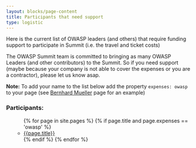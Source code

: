 ```yaml
---
layout: blocks/page-content
title: Participants that need support
type: logistic
---
```


Here is the current list of OWASP leaders (and others) that require funding support to participate in Summit (i.e. the travel and ticket costs)

The OWASP Summit team is committed to bringing as many OWASP Leaders (and other contributors) to the Summit. So if you need support (maybe because your company is not able to cover the expenses or you are a contractor), please let us know asap.

**Note:** To add your name to the list below add the property ```expenses: owasp``` to your page (see [Bernhard Mueller](https://github.com/OWASP/owasp-summit-2017/edit/master/Participants/need-funding/Bernhard-Mueller.md) page for an example)

### Participants:


<ul>
    <ul>
        {% for page in site.pages %}
            {% if page.title and page.expenses == 'owasp' %}
                <li><a href="{{page.url}}">{{page.title}}</a></li>
            {% endif %}
        {% endfor %}
    </ul>
</ul>

